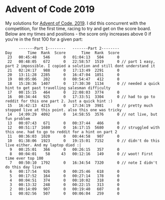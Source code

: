 # Advent of Code 2019

My solutions for [Advent of Code, 2019](https://adventofcode.com/2019). I did this concurrent with the competition, for the first time, racing to try and get on the score board. Below are my times and positions - the score only increases above 0 if you're in the first 100 for a given part:

```
      -------Part 1--------   -------Part 2--------
Day       Time  Rank  Score       Time  Rank  Score
 23   00:45:48   546      0   01:04:13   504      0
 22   00:48:05   672      0   22:58:57  1519      0 // part 1 easy, part 2 impossible. I copied a solution and still dont understand it
 21   02:24:17   988      0   17:13:49  2291      0
 20   13:11:28  2285      0   16:47:04  1851      0
 19   00:05:06   202      0   00:54:47   412      0
 18   15:28:36  1407      0   17:30:30  1134      0 // needed a quick hint to get past travelling salesman difficulty
 17   00:15:15   464      0   22:08:03  3774      0
 16   00:34:44   925      0   17:33:51  3304      0 // had to go to reddit for this one part 2. Just a quick hint :)
 15   16:42:13  4215      0   17:34:19  3981      0 // pretty much stopped live at this point. also this one was tricky
 14   14:09:29  4092      0   14:58:55  3576      0 // not live, but fun problem
 13   00:07:43   671      0   00:37:44   466      0
 12   00:51:17  1680      0   16:17:15  5680      0 // struggled with this one. had to go to reddit for a hint on part 2
 11   00:36:03  1020      0   00:44:58   907      0
 10   01:38:06  1923      0   19:15:01  7152      0 // didn't do this live either. And my laptop died :|
  9   00:25:01   366      0   00:26:15   357      0
  8   00:04:01    58     43   00:12:16   149      0 // woot! First time ever top 100
  7   00:50:10  1792      0   16:34:54  7320      0 // note I didn't do this day live
  6   00:17:54   926      0   00:25:46   618      0
  5   00:17:52   164      0   00:27:14   178      0
  4   00:04:51   374      0   00:10:02   318      0
  3   00:13:32   248      0   00:22:15   313      0
  2   00:14:09   907      0   00:19:40   607      0
  1   00:02:56   507      0   00:06:04   259      0
```
